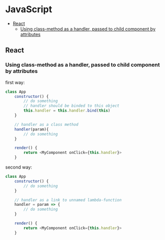 # JavaScript

<!-- MarkdownTOC autolink="true" lowercase="all" uri_encoding="false" -->

- [React](#react)
    - [Using class-method as a handler, passed to child component by attributes](#using-class-method-as-a-handler-passed-to-child-component-by-attributes)

<!-- /MarkdownTOC -->


## React


### Using class-method as a handler, passed to child component by attributes

first way:

```js
class App
    constructor() {
        // do something
        // handler should be binded to this object
        this.handler = this.handler.bind(this)
    }

    // handler as a class method
    handler(param){
        // do something
    }

    render() {
        return <MyComponent onClick={this.handler}>
    }
```

second way:

```js
class App
    constructor() {
        // do something
    }

    // handler as a link to unnamed lambda-function
    handler = param => {
        // do something
    }

    render() {
        return <MyComponent onClick={this.handler}>
    }
```
